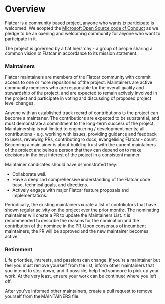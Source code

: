 # Overview


Flatcar is a community based project, anyone who wants to participate is welcomed. We adopted the [Microsoft Open Source code of Conduct](https://microsoft.github.io/codeofconduct/) as we pledge to be an opening and welcoming community for anyone who want to participate in it.

The project is governed by a flat hierarchy - a group of people sharing a common vision of Flatcar in accordance to its mission statement.

### Maintainers

Flatcar maintainers are members of the Flatcar community with commit access to one or more repositories of the project.
Maintainers are active community members who are responsible for the overall quality and stewardship of the project, and are expected to remain actively involved in the project and participate in voting and discussing of proposed project level changes.

Anyone with an established track record of contributions to the project can become a maintainer.
The contributions are expected to be substantial, and must demonstrate a commitment to the long-term success of the project.
Maintainership is not limited to engineering / development merits; all contributions - e.g. working with issues, providing guidance and feedback to users, reviewing PRs, contributing to docs, evangelising Flatcar - count.
Becoming a maintainer is about building trust with the current maintainers of the project and being a person that they can depend on to make decisions in the best interest of the project in a consistent manner.

Maintainer candidates should have demonstrated they:
- Collaborate well.
- Have a deep and comprehensive understanding of the Flatcar code base, technical goals, and directions.
- Actively engage with major Flatcar feature proposals and implementations.

Periodically, the existing maintainers curate a list of contributors that have shown regular activity on the project over the prior months.
The nominating maintainer will create a PR to update the Maintainers List.
It is recommended to describe the reasons for the nomination and the contribution of the nominee in the PR.
Upon consensus of incumbent maintainers, the PR will be approved and the new maintainer becomes active.


### Retirement

Life priorities, interests, and passions can change.
If you're a maintainer but feel you must remove yourself from the list, inform other maintainers that you intend to step down, and if possible, help find someone to pick up your work. 
At the very least, ensure your work can be continued where you left off.

After you've informed other maintainers, create a pull request to remove yourself from the MAINTAINERS file.
